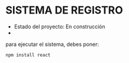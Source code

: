 <h1>SISTEMA DE REGISTRO </h1> 

- Estado del proyecto: En construcción
- 
para ejecutar el sistema, debes poner:

```npm install react```
